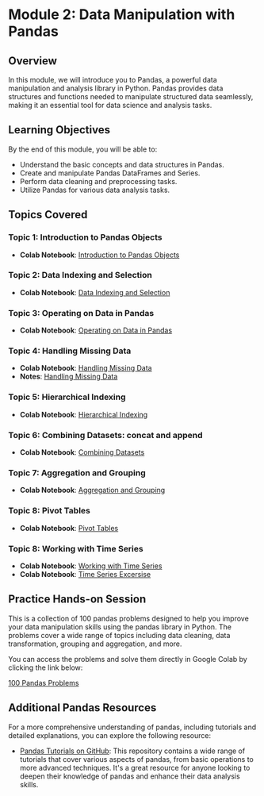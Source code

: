 # Module 2: Data Manipulation with Pandas

## Overview
In this module, we will introduce you to Pandas, a powerful data manipulation and analysis library in Python. Pandas provides data structures and functions needed to manipulate structured data seamlessly, making it an essential tool for data science and analysis tasks.

## Learning Objectives
By the end of this module, you will be able to:

- Understand the basic concepts and data structures in Pandas.
- Create and manipulate Pandas DataFrames and Series.
- Perform data cleaning and preprocessing tasks.
- Utilize Pandas for various data analysis tasks.

## Topics Covered

### Topic 1: Introduction to Pandas Objects
- **Colab Notebook**: [Introduction to Pandas Objects](https://colab.research.google.com/github/jakevdp/PythonDataScienceHandbook/blob/master/notebooks/03.01-Introducing-Pandas-Objects.ipynb)

### Topic 2: Data Indexing and Selection
- **Colab Notebook**: [Data Indexing and Selection](https://colab.research.google.com/github/jakevdp/PythonDataScienceHandbook/blob/master/notebooks/03.02-Data-Indexing-and-Selection.ipynb)

### Topic 3: Operating on Data in Pandas
- **Colab Notebook**: [Operating on Data in Pandas](https://colab.research.google.com/github/jakevdp/PythonDataScienceHandbook/blob/master/notebooks/03.03-Operations-in-Pandas.ipynb)

### Topic 4: Handling Missing Data
- **Colab Notebook**: [Handling Missing Data](https://colab.research.google.com/github/jakevdp/PythonDataScienceHandbook/blob/master/notebooks/03.04-Missing-Values.ipynb)
- **Notes**: [Handling Missing Data](https://github.com/sachugowda/Data-science-MDSCCS202-/blob/main/notes/missingdatapandas.md)

### Topic 5: Hierarchical Indexing
- **Colab Notebook**: [Hierarchical Indexing](https://colab.research.google.com/github/jakevdp/PythonDataScienceHandbook/blob/master/notebooks/03.05-Hierarchical-Indexing.ipynb)

### Topic 6: Combining Datasets: concat and append
- **Colab Notebook**: [Combining Datasets](https://colab.research.google.com/github/jakevdp/PythonDataScienceHandbook/blob/master/notebooks/03.06-Concat-And-Append.ipynb)

### Topic 7: Aggregation and Grouping
- **Colab Notebook**: [Aggregation and Grouping](https://colab.research.google.com/github/jakevdp/PythonDataScienceHandbook/blob/master/notebooks/03.08-Aggregation-and-Grouping.ipynb)

### Topic 8: Pivot Tables
- **Colab Notebook**: [Pivot Tables](https://colab.research.google.com/github/jakevdp/PythonDataScienceHandbook/blob/master/notebooks/03.09-Pivot-Tables.ipynb)

### Topic 8: Working with Time Series
- **Colab Notebook**: [Working with Time Series](https://colab.research.google.com/github/jakevdp/PythonDataScienceHandbook/blob/master/notebooks/03.11-Working-with-Time-Series.ipynb)
- **Colab Notebook**: [Time Series Excersise](https://colab.research.google.com/drive/1yPvGHvr7VXCUmVmZj-sSIhvg-1CVdQkO?usp=sharing)

## Practice Hands-on Session

This is a collection of 100 pandas problems designed to help you improve your data manipulation skills using the pandas library in Python. The problems cover a wide range of topics including data cleaning, data transformation, grouping and aggregation, and more.

You can access the problems and solve them directly in Google Colab by clicking the link below:

[100 Pandas Problems](https://colab.research.google.com/drive/17BnosaKn77FFm3eB6T2ZULii-xG5vyPM?usp=sharing)

## Additional Pandas Resources

For a more comprehensive understanding of pandas, including tutorials and detailed explanations, you can explore the following resource:

- [Pandas Tutorials on GitHub](https://github.com/plembo/pandas-tutorials/tree/master?tab=readme-ov-file): This repository contains a wide range of tutorials that cover various aspects of pandas, from basic operations to more advanced techniques. It's a great resource for anyone looking to deepen their knowledge of pandas and enhance their data analysis skills.
